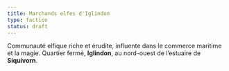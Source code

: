 ```yaml
---
title: Marchands elfes d'Iglindon
type: faction
status: draft
---
```


Communauté elfique riche et érudite, influente dans le commerce maritime et la magie.
Quartier fermé, **Iglindon**, au nord-ouest de l’estuaire de **Siquivorn**.
